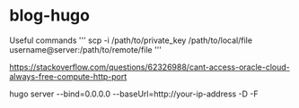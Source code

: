 # blog-hugo

Useful commands
'''
scp -i /path/to/private_key /path/to/local/file username@server:/path/to/remote/file
'''

https://stackoverflow.com/questions/62326988/cant-access-oracle-cloud-always-free-compute-http-port

hugo server --bind=0.0.0.0 --baseUrl=http://your-ip-address -D -F
